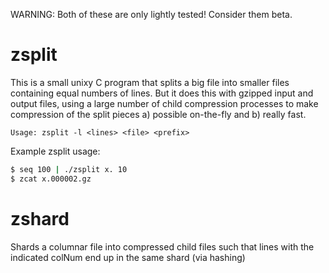 WARNING: Both of these are only lightly tested! Consider them beta.

zsplit
======

This is a small unixy C program that splits a big file into smaller files
containing equal numbers of lines. But it does this with gzipped input
and output files, using a large number of child compression processes
to make compression of the split pieces a) possible on-the-fly and
b) really fast.

```
Usage: zsplit -l <lines> <file> <prefix>
```

Example zsplit usage:

```bash
$ seq 100 | ./zsplit x. 10
$ zcat x.000002.gz
```

zshard
======

Shards a columnar file into compressed child files such that lines with the indicated colNum end up in the same shard (via hashing)

